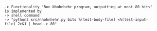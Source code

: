     -> Functionality "Run Nhohnhehr program, outputting at most 80 bits" is implemented by
    -> shell command
    -> "python3 src/nhohnhehr.py bits %(test-body-file) <%(test-input-file) 2>&1 | head -c 80"
